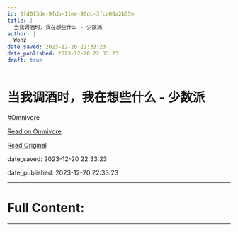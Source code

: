 ```yaml
---
id: 0fd0f3de-9fdb-11ee-96dc-3fca00a2b55e
title: |
  当我调酒时，我在想些什么 - 少数派
author: |
  Wonz
date_saved: 2023-12-20 22:33:23
date_published: 2023-12-20 22:33:23
draft: true
---
```


# 当我调酒时，我在想些什么 - 少数派
#Omnivore

[Read on Omnivore](https://omnivore.app/me/-18c8b7e78ad)

[Read Original](https://sspai.com/post/84505)

date_saved: 2023-12-20 22:33:23

date_published: 2023-12-20 22:33:23

--- 

# Full Content: 



---

